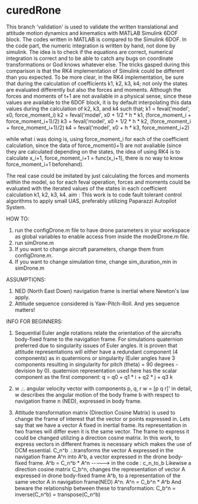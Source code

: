 # curedRone

This branch 'validation' is used to validate the written translational and attitude motion dynamics and kinematics with MATLAB Simulink 6DOF block. 
The codes written in MATLAB is compared to the Simulink 6DOF. In the code part, the numeric integration is written by hand, not done by simulink. The idea is to check if the equations are correct, numerical integration is correct and to be able to catch any bugs on coordinate transformations or God knows whatever else. 
The tricks gasped during this comparison is that the RK4 implementation of Simulink could be different than you expected. To be more clear, in the RK4 implementation, be sure that during the calculation of coefficients k1, k2, k3, k4; not only the states are evaluated differently but also the forces and moments. Although the forces and moments of t+1 are not available in a physical sense, since these values are available to the 6DOF block, it is by default interpolating this data values during the calculation of k2, k3, and k4 such that;
k1 = feval('model', x0, force_moment_i)
k2 = feval('model', x0 + 1/2 * h * k1, (force_moment_i + force_moment_i+1)/2)
k3 = feval('model', x0 + 1/2 * h * k2, (force_moment_i + force_moment_i+1)/2)
k4 = feval('model', x0 + h * k3, force_moment_i+2)

while what i was doing is, using force_moment_i for each of the coefficient calculation, since the data of force_moment(i+1) are not avaliable (since they are calculated depending on the states, the idea of using RK4 is to calculate x_i+1, 
force_moment_i+1 = func(x_i+1), there is no way to know force_moment_i+1 beforehand). 

The real case could be imitated by just calculating the forces and moments within the model, so for each feval operation, forces and moments could be evaluated with the iterated values of the states in each coefficient calculation k1, k2, k3, k4.
aim : This work is to code fault tolerant control algorithms to apply small UAS, preferably utilizing Paparazzi Autopilot System.

HOW TO:
1. run the configDrone.m file to have drone parameters in your workspace as global variables to enable access from inside the modelDrone.m file.
2. run simDrone.m
3. If you want to change aircraft parameters, change them from configDrone.m.
4. If you want to change simulation time, change sim_duration_min in simDrone.m

ASSUMPTIONS:
1. NED (North East Down) navigation frame is inertial where Newton's law apply.
2. Attitude sequence considered is Yaw-Pitch-Roll. And yes sequence matters! 

INFO FOR BEGINNERS:
1. Sequential Euler angle rotations relate the orientation of the aircrafts body-fixed frame to the navigation frame. For simulations quaternion preferred due to singularity issues of Euler angles.
It is proven that attitude representations will either have a redundant component (4 components) as in quaternions or singularity (Euler angles have 3 components resulting in singularity for pitch (theta) = 90 degrees - devision by 0).
quaternion representation used here has the scalar component as the first component:
q = q0 + q1 * i + q2 * j + q3 k

2.  w .:. angular velocity vector with components p, q, r
w = [p q r]'  in detail, w describes the angular motion of the body frame b with respect to navigation frame n (NED), expressed in body frame.

3. Attitude transformation matrix (Direction Cosine Matrix) is used to change the frame of interest that the vector or points expressed in. Lets say that we have a vector A fixed in inertial frame. Its representation in two frames will differ even it is the same vector. The frame to express it could be changed utilizing a direction cosine matrix. In this work, to express vectors in different frames is necessary which makes the use of DCM essential. 
C_n^b .:.transforms the vector A expressed in the navigation frame A^n into A^b, a vector expressed in the drone body-fixed frame. 
A^b = C_n^b * A^n    -----> in the code : c_n_to_b
Likewise a direction cosine matrix C_b^n, changes the representation of vector A expressed in drone body-fixed frame A^b, to a representation of the same vector A in navigation frame(NED) A^n.
A^n = C_b^n * A^b
And beware the relationship between these to transformation:
C_b^n = inverse(C_n^b) = transpose(C_n^b) 


